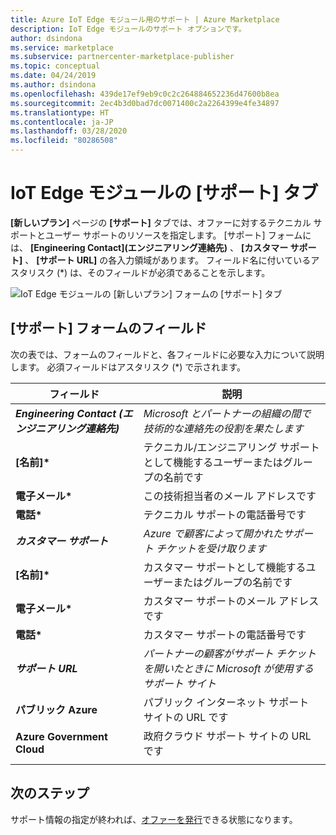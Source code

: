 ```yaml
---
title: Azure IoT Edge モジュール用のサポート | Azure Marketplace
description: IoT Edge モジュールのサポート オプションです。
author: dsindona
ms.service: marketplace
ms.subservice: partnercenter-marketplace-publisher
ms.topic: conceptual
ms.date: 04/24/2019
ms.author: dsindona
ms.openlocfilehash: 439de17ef9eb9c0c2c264884652236d47600b8ea
ms.sourcegitcommit: 2ec4b3d0bad7dc0071400c2a2264399e4fe34897
ms.translationtype: HT
ms.contentlocale: ja-JP
ms.lasthandoff: 03/28/2020
ms.locfileid: "80286508"
---
```

# <a name="iot-edge-module-support-tab"></a>IoT Edge モジュールの [サポート] タブ

**[新しいプラン]** ページの **[サポート]** タブでは、オファーに対するテクニカル サポートとユーザー サポートのリソースを指定します。  [サポート] フォームには、 **[Engineering Contact]\(エンジニアリング連絡先\)** 、 **[カスタマー サポート]** 、 **[サポート URL]** の各入力領域があります。 フィールド名に付いているアスタリスク (*) は、そのフィールドが必須であることを示します。

![IoT Edge モジュールの [新しいプラン] フォームの [サポート] タブ](./media/iot-edge-module-support-tab.png)

## <a name="support-form-fields"></a>[サポート] フォームのフィールド

次の表では、フォームのフィールドと、各フィールドに必要な入力について説明します。 必須フィールドはアスタリスク (*) で示されます。

|  **フィールド**                |     **説明**                                                          |
|  ---------                |     ---------------                                                          |
| ***Engineering Contact (エンジニアリング連絡先)***  |  *Microsoft とパートナーの組織の間で技術的な連絡先の役割を果たします* | 
| **[名前]\***                  | テクニカル/エンジニアリング サポートとして機能するユーザーまたはグループの名前です     |
| **電子メール\***                 | この技術担当者のメール アドレスです                                      |
| **電話\***                 | テクニカル サポートの電話番号です                                           |
| ***カスタマー サポート***  | *Azure で顧客によって開かれたサポート チケットを受け取ります* |
| **[名前]\***                  | カスタマー サポートとして機能するユーザーまたはグループの名前です                  |
| **電子メール\***                 | カスタマー サポートのメール アドレスです                                            |
| **電話\***                 | カスタマー サポートの電話番号です                                            |
| ***サポート URL***  | *パートナーの顧客がサポート チケットを開いたときに Microsoft が使用するサポート サイト* |
| **パブリック Azure**          | パブリック インターネット サポート サイトの URL です                                         |
| **Azure Government Cloud**| 政府クラウド サポート サイトの URL です                                        |
|   |   |

## <a name="next-steps"></a>次のステップ

サポート情報の指定が終われば、[オファーを発行](./cpp-publish-offer.md)できる状態になります。
